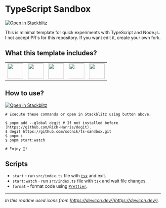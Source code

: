 # TypeScript Sandbox

<!-- Source Stackblitz url: https://stackblitz.com/fork/github/socnik/ts-sandbox?title=TypeScript Sandbox&file=src/index.ts&hideNavigation=true&hidedevtools=true&view=editor&startCommand=pnpm start:watch&terminalHeight=50 -->

[![Open in Stackblitz](https://developer.stackblitz.com/img/open_in_stackblitz.svg)](https://stackblitz.com/fork/github/socnik/ts-sandbox?title=TypeScript%20Sandbox&file=src/index.ts&hideNavigation=true&hidedevtools=true&view=editor&startCommand=pnpm%20start:watch&terminalHeight=50)

This is minimal template for quick experiments with TypeScript and Node.js.
I not accept PR`s for this repository. If you want edit it, create your own fork.

## What this template includes?

<table>
  <tr>
    <td>
      <a href="https://code.visualstudio.com/" />
        <!-- Icon from: https://devicon.dev/ -->
        <img
          src="https://cdn.jsdelivr.net/gh/devicons/devicon@latest/icons/vscode/vscode-original.svg" style="width:50px; height: 50px;" />
      </a>
    </td>
    <td>
      <a href="https://nodejs.org">
        <!-- Icon from: https://devicon.dev/ -->
        <img
          src="https://cdn.jsdelivr.net/gh/devicons/devicon@latest/icons/nodejs/nodejs-original.svg" style="width:50px; height: 50px;" />
      </a>
    </td>
    <td>
      <a href="https://www.typescriptlang.org/">
        <!-- Icon from: https://devicon.dev/ -->
        <img
          src="https://cdn.jsdelivr.net/gh/devicons/devicon@latest/icons/typescript/typescript-original.svg"
          style="width:50px; height: 50px;" />
        </a>
    </td>
    <td>
      <a href="https://pnpm.io/">
        <!-- Icon from: https://devicon.dev/ -->
        <img
          src="https://cdn.jsdelivr.net/gh/devicons/devicon@latest/icons/pnpm/pnpm-original.svg"
          style="width:50px; height: 50px;"
        />
      </a>
    </td>
    <td>
      <a href="https://prettier.io/">
        <!-- Icon from: https://github.com/prettier/prettier-logo/blob/master/images/prettier-icon-light.svg -->
        <img
          src="https://raw.githubusercontent.com/prettier/prettier-logo/master/images/prettier-icon-light.svg"
          style="width:50px; height: 50px;" />
      </a>
    </td>
  </tr>
</table>

## How to use?

[![Open in Stackblitz](https://developer.stackblitz.com/img/open_in_stackblitz_small.svg)](https://stackblitz.com/fork/github/socnik/ts-sandbox?title=TypeScript%20Sandbox&file=src/index.ts&hideNavigation=true&hidedevtools=true&view=editor&startCommand=pnpm%20start:watch&terminalHeight=50)

```shell
# Execute these commands or open in Stackblitz using button above.

$ pnpm add --global degit # If not installed before (https://github.com/Rich-Harris/degit).
$ degit https://github.com/socnik/ts-sandbox.git
$ pnpm i
$ pnpm start:watch

# Enjoy 🚀!
```

## Scripts

- `start` - run `src/index.ts` file with [`tsx`](https://github.com/privatenumber/tsx) and exit.
- `start:watch` - run `src/index.ts` file with [`tsx`](https://github.com/privatenumber/tsx) and wait file changes.
- `format` - format code using [`Prettier`](https://prettier.io/).

---

_In this readme used icons from [https://devicon.dev/](https://devicon.dev/)._
